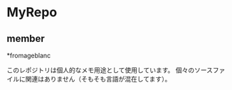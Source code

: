 # MyRepo

## member

*fromageblanc

このレポジトリは個人的なメモ用途として使用しています。
個々のソースファイルに関連はありません（そもそも言語が混在してます）。

